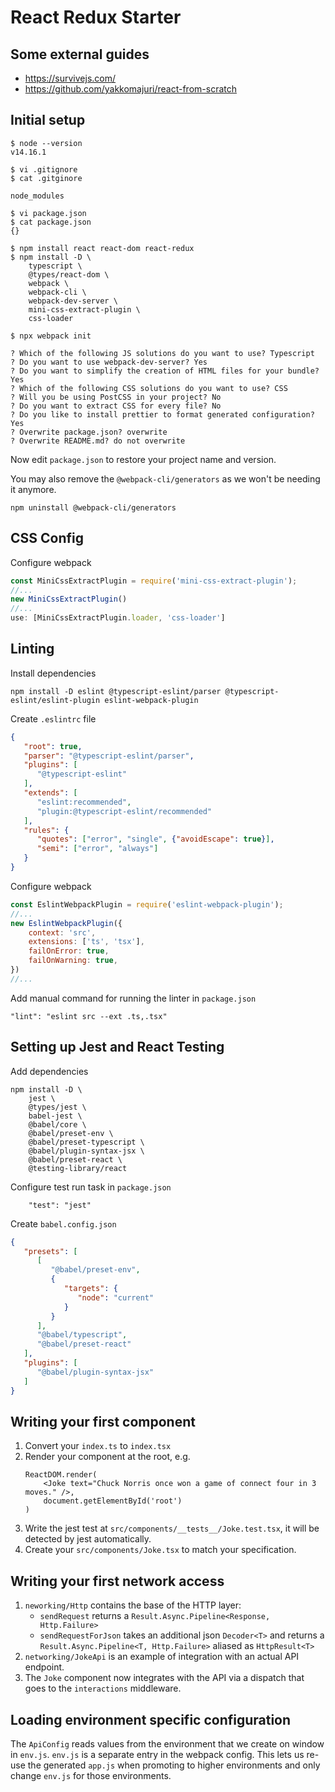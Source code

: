 # React Redux Starter

## Some external guides

* https://survivejs.com/
* https://github.com/yakkomajuri/react-from-scratch

## Initial setup

```
$ node --version
v14.16.1

$ vi .gitignore
$ cat .gitginore

node_modules

$ vi package.json
$ cat package.json
{}

$ npm install react react-dom react-redux
$ npm install -D \
    typescript \
    @types/react-dom \
    webpack \
    webpack-cli \
    webpack-dev-server \
    mini-css-extract-plugin \
    css-loader

$ npx webpack init

? Which of the following JS solutions do you want to use? Typescript
? Do you want to use webpack-dev-server? Yes
? Do you want to simplify the creation of HTML files for your bundle? Yes
? Which of the following CSS solutions do you want to use? CSS
? Will you be using PostCSS in your project? No
? Do you want to extract CSS for every file? No
? Do you like to install prettier to format generated configuration? Yes
? Overwrite package.json? overwrite
? Overwrite README.md? do not overwrite
```

Now edit `package.json` to restore your project name and version.

You may also remove the `@webpack-cli/generators` as we won't be needing it anymore.

```shell
npm uninstall @webpack-cli/generators
```

## CSS Config

Configure webpack

```js
const MiniCssExtractPlugin = require('mini-css-extract-plugin');
//...
new MiniCssExtractPlugin()
//...
use: [MiniCssExtractPlugin.loader, 'css-loader']
```

## Linting

Install dependencies

```
npm install -D eslint @typescript-eslint/parser @typescript-eslint/eslint-plugin eslint-webpack-plugin
```

Create `.eslintrc` file

```json
{
   "root": true,
   "parser": "@typescript-eslint/parser",
   "plugins": [
      "@typescript-eslint"
   ],
   "extends": [
      "eslint:recommended",
      "plugin:@typescript-eslint/recommended"
   ],
   "rules": {
      "quotes": ["error", "single", {"avoidEscape": true}],
      "semi": ["error", "always"]
   }
}
```

Configure webpack

```js
const EslintWebpackPlugin = require('eslint-webpack-plugin');
//...
new EslintWebpackPlugin({
    context: 'src',
    extensions: ['ts', 'tsx'],
    failOnError: true,
    failOnWarning: true,
})
//...
```

Add manual command for running the linter in `package.json`

```
"lint": "eslint src --ext .ts,.tsx"
```

## Setting up Jest and React Testing

Add dependencies

```
npm install -D \
    jest \
    @types/jest \
    babel-jest \
    @babel/core \
    @babel/preset-env \
    @babel/preset-typescript \
    @babel/plugin-syntax-jsx \
    @babel/preset-react \
    @testing-library/react
```

Configure test run task in `package.json`

```
    "test": "jest"
```

Create `babel.config.json`

```json
{
   "presets": [
      [
         "@babel/preset-env",
         {
            "targets": {
               "node": "current"
            }
         }
      ],
      "@babel/typescript",
      "@babel/preset-react"
   ],
   "plugins": [
      "@babel/plugin-syntax-jsx"
   ]
}
```

## Writing your first component

1. Convert your `index.ts` to `index.tsx`
1. Render your component at the root, e.g.
   ```
   ReactDOM.render(
       <Joke text="Chuck Norris once won a game of connect four in 3 moves." />,
       document.getElementById('root')
   )
   ```
1. Write the jest test at `src/components/__tests__/Joke.test.tsx`, it will be detected by jest automatically.
1. Create your `src/components/Joke.tsx` to match your specification.

## Writing your first network access

1. `neworking/Http` contains the base of the HTTP layer:
   * `sendRequest` returns a `Result.Async.Pipeline<Response, Http.Failure>`
   * `sendRequestForJson` takes an additional json `Decoder<T>`
     and returns a `Result.Async.Pipeline<T, Http.Failure>` aliased as `HttpResult<T>`
1. `networking/JokeApi` is an example of integration with an actual API endpoint.
1. The `Joke` component now integrates with the API via a dispatch that goes to the `interactions` middleware.

## Loading environment specific configuration

The `ApiConfig` reads values from the environment that we create on window in `env.js`.
`env.js` is a separate entry in the webpack config. This lets us re-use the generated `app.js`
when promoting to higher environments and only change `env.js` for those environments. 
